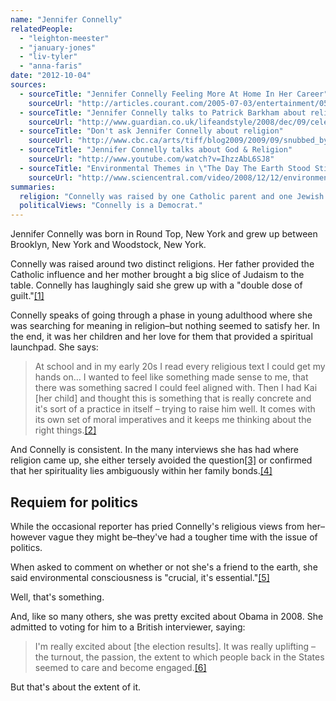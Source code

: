 ```yaml
---
name: "Jennifer Connelly"
relatedPeople:
  - "leighton-meester"
  - "january-jones"
  - "liv-tyler"
  - "anna-faris"
date: "2012-10-04"
sources:
  - sourceTitle: "Jennifer Connelly Feeling More At Home In Her Career"
    sourceUrl: "http://articles.courant.com/2005-07-03/entertainment/0507030261_1_dark-water-oscar-victory-first-film"
  - sourceTitle: "Jennifer Connelly talks to Patrick Barkham about religion, child stardom and acting opposite husband Paul Bettany"
    sourceUrl: "http://www.guardian.co.uk/lifeandstyle/2008/dec/09/celebrity"
  - sourceTitle: "Don't ask Jennifer Connelly about religion"
    sourceUrl: "http://www.cbc.ca/arts/tiff/blog2009/2009/09/snubbed_by_connelly.html"
  - sourceTitle: "Jennifer Connelly talks about God & Religion"
    sourceUrl: "http://www.youtube.com/watch?v=IhzzAbL6SJ8"
  - sourceTitle: "Environmental Themes in \"The Day The Earth Stood Still.\""
    sourceUrl: "http://www.sciencentral.com/video/2008/12/12/environmental-themes-in-the-day-the-earth-stood-still/"
summaries:
  religion: "Connelly was raised by one Catholic parent and one Jewish parent. She now finds a spiritual connection in her family, but seems to eschew organized religion."
  politicalViews: "Connelly is a Democrat."
---
```


Jennifer Connelly was born in Round Top, New York and grew up between Brooklyn, New York and Woodstock, New York.

Connelly was raised around two distinct religions. Her father provided the Catholic influence and her mother brought a big slice of Judaism to the table. Connelly has laughingly said she grew up with a "double dose of guilt."<a class="source-citation" href="#http%3A%2F%2Farticles.courant.com%2F2005-07-03%2Fentertainment%2F0507030261_1_dark-water-oscar-victory-first-film" title="Jennifer Connelly Feeling More At Home In Her Career">[1]</a>

Connelly speaks of going through a phase in young adulthood where she was searching for meaning in religion–but nothing seemed to satisfy her. In the end, it was her children and her love for them that provided a spiritual launchpad. She says:

>At school and in my early 20s I read every religious text I could get my hands on… I wanted to feel like something made sense to me, that there was something sacred I could feel aligned with. Then I had Kai [her child] and thought this is something that is really concrete and it's sort of a practice in itself – trying to raise him well. It comes with its own set of moral imperatives and it keeps me thinking about the right things.<a class="source-citation" href="#http%3A%2F%2Fwww.guardian.co.uk%2Flifeandstyle%2F2008%2Fdec%2F09%2Fcelebrity" title="Jennifer Connelly talks to Patrick Barkham about religion, child stardom and acting opposite husband Paul Bettany">[2]</a>

And Connelly is consistent. In the many interviews she has had where religion came up, she either tersely avoided the question<a class="source-citation" href="#http%3A%2F%2Fwww.cbc.ca%2Farts%2Ftiff%2Fblog2009%2F2009%2F09%2Fsnubbed_by_connelly.html" title="Don&apos;t ask Jennifer Connelly about religion">[3]</a> or confirmed that her spirituality lies ambiguously within her family bonds.<a class="source-citation" href="#http%3A%2F%2Fwww.youtube.com%2Fwatch%3Fv%3DIhzzAbL6SJ8" title="Jennifer Connelly talks about God &amp; Religion">[4]</a>

## Requiem for politics

While the occasional reporter has pried Connelly's religious views from her–however vague they might be–they've had a tougher time with the issue of politics.

When asked to comment on whether or not she's a friend to the earth, she said environmental consciousness is "crucial, it's essential."<a class="source-citation" href="#http%3A%2F%2Fwww.sciencentral.com%2Fvideo%2F2008%2F12%2F12%2Fenvironmental-themes-in-the-day-the-earth-stood-still%2F" title="Environmental Themes in &quot;The Day The Earth Stood Still.&quot;">[5]</a>

Well, that's something.

And, like so many others, she was pretty excited about Obama in 2008. She admitted to voting for him to a British interviewer, saying:

>I'm really excited about [the election results]. It was really uplifting – the turnout, the passion, the extent to which people back in the States seemed to care and become engaged.<a class="source-citation" href="#http%3A%2F%2Fwww.guardian.co.uk%2Flifeandstyle%2F2008%2Fdec%2F09%2Fcelebrity" title="Jennifer Connelly talks to Patrick Barkham about religion, child stardom and acting opposite husband Paul Bettany">[6]</a>

But that's about the extent of it.